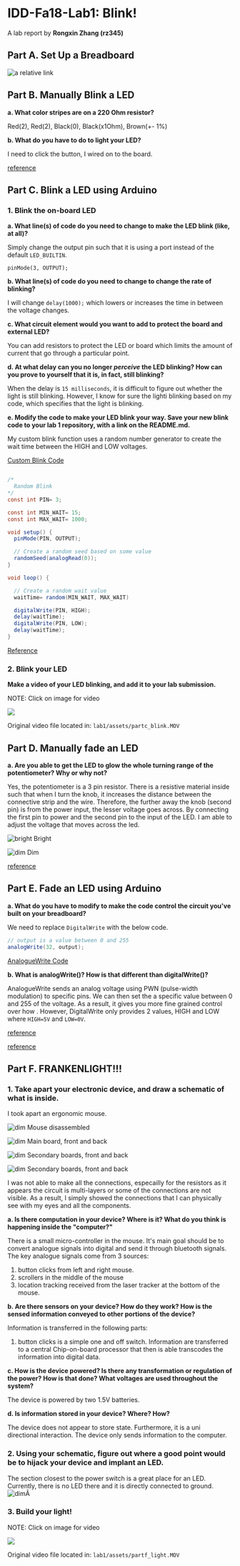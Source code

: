 # IDD-Fa18-Lab1: Blink!

A lab report by **Rongxin Zhang (rz345)**

## Part A. Set Up a Breadboard

![a relative link](./assets/lab1.JPG)

## Part B. Manually Blink a LED

**a. What color stripes are on a 220 Ohm resistor?**

Red(2), Red(2), Black(0), Black(x1Ohm), Brown(+- 1%)

**b. What do you have to do to light your LED?**

I need to click the button, I wired on to the board.

[reference](https://github.com/FAR-Lab/Developing-and-Designing-Interactive-Devices/blob/docs/button_led_resistor_diagram.png)

## Part C. Blink a LED using Arduino

### 1. Blink the on-board LED

**a. What line(s) of code do you need to change to make the LED blink (like, at all)?**

Simply change the output pin such that it is using a port instead of the default `LED_BUILTIN`.

```
pinMode(3, OUTPUT);
```

**b. What line(s) of code do you need to change to change the rate of blinking?**

I will change `delay(1000);` which lowers or increases the time in between the voltage changes.

**c. What circuit element would you want to add to protect the board and external LED?**

You can add resistors to protect the LED or board which limits the amount of current that go through a particular point.

**d. At what delay can you no longer *perceive* the LED blinking? How can you prove to yourself that it is, in fact, still blinking?**

When the delay is `15 milliseconds`, it is difficult to figure out whether the light is still blinking. However, I know for sure the lighti blinking based on my code, which specifies that the light is blinking.

**e. Modify the code to make your LED blink your way. Save your new blink code to your lab 1 repository, with a link on the README.md.**

My custom blink function uses a random number generator to create the wait time between the HIGH and LOW voltages.

[Custom Blink Code](./code.ino)

```java

/*
  Random Blink
*/
const int PIN= 3;

const int MIN_WAIT= 15;
const int MAX_WAIT= 1000;

void setup() {
  pinMode(PIN, OUTPUT);

  // Create a random seed based on some value
  randomSeed(analogRead(0));
}

void loop() {

  // Create a random wait value
  waitTime= random(MIN_WAIT, MAX_WAIT)

  digitalWrite(PIN, HIGH);
  delay(waitTime);
  digitalWrite(PIN, LOW);
  delay(waitTime);
}
```

[Reference](https://www.arduino.cc/reference/en/language/functions/random-numbers/random/)

### 2. Blink your LED

**Make a video of your LED blinking, and add it to your lab submission.**

NOTE: Click on image for video

[![](http://img.youtube.com/vi/2HoYjsD-I6s/0.jpg)](https://youtu.be/2HoYjsD-I6s)


Original video file located in: `lab1/assets/partc_blink.MOV`


## Part D. Manually fade an LED

**a. Are you able to get the LED to glow the whole turning range of the potentiometer? Why or why not?**

Yes, the potentiometer is a 3 pin resistor. There is a resistive material inside such that when I turn the knob, it increases the distance between the connective strip and the wire. Therefore, the further away the knob (second pin) is from the power input, the lesser voltage goes across. By connecting the first pin to power and the second pin to the input of the LED. I am able to adjust the voltage that moves across the led.

![bright](assets/partd_bright.JPG)
Bright

![dim](assets/partd_dim.JPG)
Dim

[reference](https://en.wikipedia.org/wiki/Potentiometer)

## Part E. Fade an LED using Arduino

**a. What do you have to modify to make the code control the circuit you've built on your breadboard?**

We need to replace `DigitalWrite` with the below code.

```java
// output is a value between 0 and 255
analogWrite(32, output);
```

[AnalogueWrite Code](./code-analogueWrite.ino)

**b. What is analogWrite()? How is that different than digitalWrite()?**

AnalogueWrite sends an analog voltage using PWN (pulse-width modulation) to specific pins. We can then set the a specific value between 0 and 255 of the voltage. As a result, it gives you more fine grained control over how . However, DigitalWrite only provides 2 values, HIGH and LOW where `HIGH=5V` and `LOW=0V`.

[reference](https://www.arduino.cc/reference/en/language/functions/analog-io/analogwrite/)

[reference](https://www.arduino.cc/en/Tutorial/SecretsOfArduinoPWM)

## Part F. FRANKENLIGHT!!!

### 1. Take apart your electronic device, and draw a schematic of what is inside.

I took apart an ergonomic mouse.

![dim](assets/partf_mouse_whole.JPG)
Mouse disassembled

![dim](assets/partf_board1.png)
Main board, front and back

![dim](assets/partf_board2.png)
Secondary boards, front and back

![dim](assets/partf_schematic_copy.png)
Secondary boards, front and back

I was not able to make all the connections, especailly for the resistors as it appears the circuit is multi-layers or some of the connections are not visible. As a result, I simply showed the connections that I can physically see with my eyes and all the components.

**a. Is there computation in your device? Where is it? What do you think is happening inside the "computer?"**

There is a small micro-controller in the mouse. It's main goal should be to convert analogue signals into digital and send it through bluetooth signals. The key analogue signals come from 3 sources:
1. button clicks from left and right mouse.
2. scrollers in the middle of the mouse
3. location tracking received from the laser tracker at the bottom of the mouse.

**b. Are there sensors on your device? How do they work? How is the sensed information conveyed to other portions of the device?**

Information is transferred in the following parts:
1. button clicks is a simple one and off switch. Information are transferred to a central Chip-on-board processor that then is able transcodes the information into digital data.

**c. How is the device powered? Is there any transformation or regulation of the power? How is that done? What voltages are used throughout the system?**

The device is powered by two 1.5V batteries.

**d. Is information stored in your device? Where? How?**

The device does not appear to store state. Furthermore, it is a uni directional interaction. The device only sends information to the computer.

### 2. Using your schematic, figure out where a good point would be to hijack your device and implant an LED.

The section closest to the power switch is a great place for an LED. Currently, there is no LED there and it is directly connected to ground. ![dim](assets/partf_schematic_LED_new.png)Â

### 3. Build your light!

NOTE: Click on image for video

[![](http://img.youtube.com/vi/T2mMk329U0o/0.jpg)](https://youtu.be/T2mMk329U0o)

Original video file located in: `lab1/assets/partf_light.MOV`

